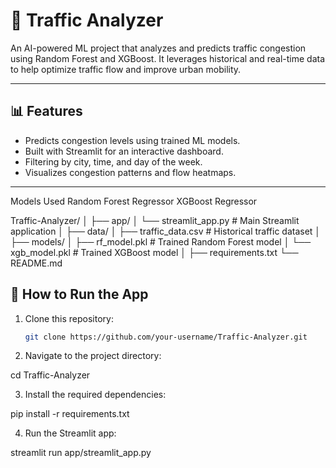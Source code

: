 # 🚦 Traffic Analyzer

An AI-powered ML project that analyzes and predicts traffic congestion using Random Forest and XGBoost. It leverages historical and real-time data to help optimize traffic flow and improve urban mobility.

---

## 📊 Features

- Predicts congestion levels using trained ML models.
- Built with Streamlit for an interactive dashboard.
- Filtering by city, time, and day of the week.
- Visualizes congestion patterns and flow heatmaps.

---

Models Used
Random Forest Regressor
XGBoost Regressor


Traffic-Analyzer/
│
├── app/
│   └── streamlit_app.py         # Main Streamlit application
│
├── data/
│   ├── traffic_data.csv         # Historical traffic dataset
│
├── models/
│   ├── rf_model.pkl             # Trained Random Forest model
│   └── xgb_model.pkl            # Trained XGBoost model
│
├── requirements.txt
└── README.md

## 🔧 How to Run the App

1. Clone this repository:

   ```bash
   git clone https://github.com/your-username/Traffic-Analyzer.git


2. Navigate to the project directory:

cd Traffic-Analyzer

3. Install the required dependencies:

pip install -r requirements.txt

4. Run the Streamlit app:

streamlit run app/streamlit_app.py

